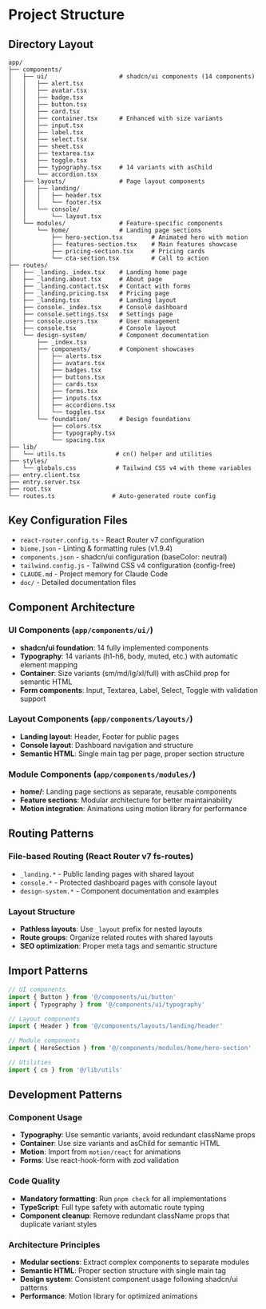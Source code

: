 # Project Structure

## Directory Layout
```
app/
├── components/
│   ├── ui/                    # shadcn/ui components (14 components)
│   │   ├── alert.tsx
│   │   ├── avatar.tsx
│   │   ├── badge.tsx
│   │   ├── button.tsx
│   │   ├── card.tsx
│   │   ├── container.tsx      # Enhanced with size variants
│   │   ├── input.tsx
│   │   ├── label.tsx
│   │   ├── select.tsx
│   │   ├── sheet.tsx
│   │   ├── textarea.tsx
│   │   ├── toggle.tsx
│   │   ├── typography.tsx     # 14 variants with asChild
│   │   └── accordion.tsx
│   ├── layouts/               # Page layout components
│   │   ├── landing/
│   │   │   ├── header.tsx
│   │   │   └── footer.tsx
│   │   └── console/
│   │       └── layout.tsx
│   └── modules/               # Feature-specific components
│       └── home/              # Landing page sections
│           ├── hero-section.tsx        # Animated hero with motion
│           ├── features-section.tsx    # Main features showcase
│           ├── pricing-section.tsx     # Pricing cards
│           └── cta-section.tsx         # Call to action
├── routes/
│   ├── _landing._index.tsx    # Landing home page
│   ├── _landing.about.tsx     # About page
│   ├── _landing.contact.tsx   # Contact with forms
│   ├── _landing.pricing.tsx   # Pricing page
│   ├── _landing.tsx           # Landing layout
│   ├── console._index.tsx     # Console dashboard
│   ├── console.settings.tsx   # Settings page
│   ├── console.users.tsx      # User management
│   ├── console.tsx            # Console layout
│   └── design-system/         # Component documentation
│       ├── _index.tsx
│       ├── components/        # Component showcases
│       │   ├── alerts.tsx
│       │   ├── avatars.tsx
│       │   ├── badges.tsx
│       │   ├── buttons.tsx
│       │   ├── cards.tsx
│       │   ├── forms.tsx
│       │   ├── inputs.tsx
│       │   ├── accordions.tsx
│       │   └── toggles.tsx
│       └── foundation/        # Design foundations
│           ├── colors.tsx
│           ├── typography.tsx
│           └── spacing.tsx
├── lib/
│   └── utils.ts              # cn() helper and utilities
├── styles/
│   └── globals.css           # Tailwind CSS v4 with theme variables
├── entry.client.tsx
├── entry.server.tsx
├── root.tsx
└── routes.ts                # Auto-generated route config
```

## Key Configuration Files
- `react-router.config.ts` - React Router v7 configuration
- `biome.json` - Linting & formatting rules (v1.9.4)
- `components.json` - shadcn/ui configuration (baseColor: neutral)
- `tailwind.config.js` - Tailwind CSS v4 configuration (config-free)
- `CLAUDE.md` - Project memory for Claude Code
- `doc/` - Detailed documentation files

## Component Architecture

### **UI Components** (`app/components/ui/`)
- **shadcn/ui foundation**: 14 fully implemented components
- **Typography**: 14 variants (h1-h6, body, muted, etc.) with automatic element mapping
- **Container**: Size variants (sm/md/lg/xl/full) with asChild prop for semantic HTML
- **Form components**: Input, Textarea, Label, Select, Toggle with validation support

### **Layout Components** (`app/components/layouts/`)
- **Landing layout**: Header, Footer for public pages
- **Console layout**: Dashboard navigation and structure
- **Semantic HTML**: Single main tag per page, proper section structure

### **Module Components** (`app/components/modules/`)
- **home/**: Landing page sections as separate, reusable components
- **Feature sections**: Modular architecture for better maintainability
- **Motion integration**: Animations using motion library for performance

## Routing Patterns

### **File-based Routing** (React Router v7 fs-routes)
- `_landing.*` - Public landing pages with shared layout
- `console.*` - Protected dashboard pages with console layout
- `design-system.*` - Component documentation and examples

### **Layout Structure**
- **Pathless layouts**: Use `_layout` prefix for nested layouts
- **Route groups**: Organize related routes with shared layouts
- **SEO optimization**: Proper meta tags and semantic structure

## Import Patterns
```typescript
// UI components
import { Button } from '@/components/ui/button'
import { Typography } from '@/components/ui/typography'

// Layout components
import { Header } from '@/components/layouts/landing/header'

// Module components
import { HeroSection } from '@/components/modules/home/hero-section'

// Utilities
import { cn } from '@/lib/utils'
```

## Development Patterns

### **Component Usage**
- **Typography**: Use semantic variants, avoid redundant className props
- **Container**: Use size variants and asChild for semantic HTML
- **Motion**: Import from `motion/react` for animations
- **Forms**: Use react-hook-form with zod validation

### **Code Quality**
- **Mandatory formatting**: Run `pnpm check` for all implementations
- **TypeScript**: Full type safety with automatic route typing
- **Component cleanup**: Remove redundant className props that duplicate variant styles

### **Architecture Principles**
- **Modular sections**: Extract complex components to separate modules
- **Semantic HTML**: Proper section structure with single main tag
- **Design system**: Consistent component usage following shadcn/ui patterns
- **Performance**: Motion library for optimized animations